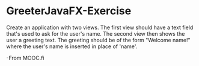 # GreeterJavaFX-Exercise

Create an application with two views. The first view should have a text field that's used to ask for the user's name. The second view then shows the user a greeting text. The greeting should be of the form "Welcome name!" where the user's name is inserted in place of 'name'.

-From MOOC.fi
